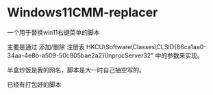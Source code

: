 # Windows11CMM-replacer
一个用于替换win11右键菜单的脚本


主要是通过 添加/删除 注册表 HKCU\Software\Classes\CLSID\{86ca1aa0-34aa-4e8b-a509-50c905bae2a2}\InprocServer32" 中的参数来实现。

半盒炒饭是我的网名，脚本是大一时自己抽空写的。

已经有打包好的脚本
